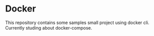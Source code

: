 # Docker

This repository contains some samples small project using docker cli. Currently studing about docker-compose. 
